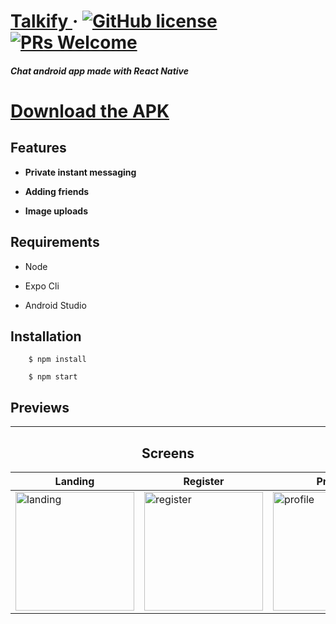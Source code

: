 # [Talkify ](https://drive.google.com/open?id=1b06TA3SMqdl7jnMtuIgoMEgGtfuyBoab) &middot; [![GitHub license](https://img.shields.io/badge/license-MIT-blue.svg)](https://opensource.org/licenses/MIT) [![PRs Welcome](https://img.shields.io/badge/PRs-welcome-brightgreen.svg)](https://github.com/dejvid98/Dev-Gram/pulls)

##### _Chat android app made with React Native_


# [Download the APK ](https://drive.google.com/open?id=1b06TA3SMqdl7jnMtuIgoMEgGtfuyBoab)

## Features

- **Private instant messaging**

- **Adding friends**

- **Image uploads**

## Requirements

- Node

- Expo Cli

- Android Studio

## Installation

```
    $ npm install

    $ npm start
```

## Previews

---

<center> <h2>Screens</h2> </center>

| Landing                                                                | Register                                                                | Profile                                                                | Messages                                                                | Chat                                                                |
| ---------------------------------------------------------------------- | ----------------------------------------------------------------------- | ---------------------------------------------------------------------- | ----------------------------------------------------------------------- | ------------------------------------------------------------------- |
| <img src="https://i.imgur.com/BwrocBu.jpg" alt="landing" width="190"/> | <img src="https://i.imgur.com/9x3OJdK.jpg" alt="register" width="190"/> | <img src="https://i.imgur.com/zFjdS4W.jpg" alt="profile" width="190"/> | <img src="https://i.imgur.com/qT3IvMa.jpg" alt="messages" width="190"/> | <img src="https://i.imgur.com/NCOBmSt.jpg" alt="chat" width="190"/> |
